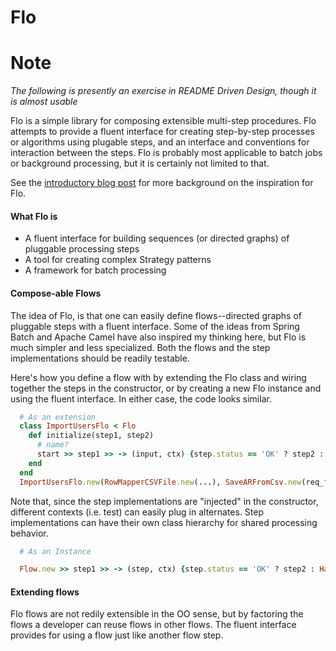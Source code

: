 Flo
===

# Note
*The following is presently an exercise in README Driven Design, though it is almost usable*

Flo is a simple library for composing extensible multi-step procedures.  Flo attempts to provide a fluent interface for creating step-by-step processes or algorithms using plugable steps, and an interface and conventions for interaction between the steps.  Flo is probably most applicable to batch jobs or background processing, but it is certainly not limited to that.

See the [introductory blog post](http://www.codecraftblog.com/2012/08/building-procedures-with-composition.html) for more background on the inspiration for Flo.

#### What Flo is
 - A fluent interface for building sequences (or directed graphs) of pluggable processing steps
 - A tool for creating complex Strategy patterns
 - A framework for batch processing

#### Compose-able Flows
The idea of Flo, is that one can easily define flows--directed graphs of pluggable steps with a fluent interface.  Some of the ideas from Spring Batch and Apache Camel have also inspired my thinking here, but Flo is much simpler and less specialized.  Both the flows and the step implementations should be readily testable.

Here's how you define a flow with by extending the Flo class and wiring together the steps in the constructor, or by creating a new Flo instance and using the fluent interface.  In either case, the code looks similar.  

```ruby
  # As an extension
  class ImportUsersFlo < Flo
    def initialize(step1, step2) 
      # name?
      start >> step1 >> -> (input, ctx) {step.status == 'OK' ? step2 : HandleErrorGeneric.new)
    end
  end
  ImportUsersFlo.new(RowMapperCSVFile.new(...), SaveARFromCsv.new(req_fields, ...)).start!
```

Note that, since the step implementations are "injected" in the constructor, different contexts (i.e. test) can easily plug in alternates.  Step implementations can have their own class hierarchy for shared processing behavior.


```ruby
  # As an Instance

  Flow.new >> step1 >> -> (step, ctx) {step.status == 'OK' ? step2 : HandleErrorGeneric.new)}.start!

```

#### Extending flows
Flo flows are not redily extensible in the OO sense, but by factoring the flows a developer can reuse flows in other flows.  The fluent interface provides for using a flow just like another flow step.